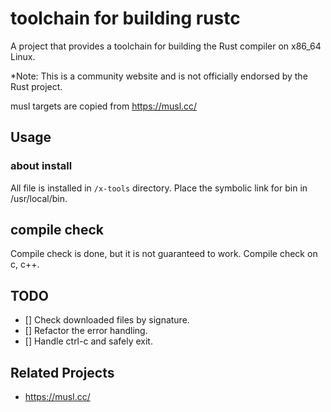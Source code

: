 # toolchain for building rustc
A project that provides a toolchain for building the Rust compiler on x86_64 Linux.

*Note: This is a community website and is not officially endorsed by the Rust project.

musl targets are copied from https://musl.cc/

## Usage


### about install
All file is installed in `/x-tools` directory.
Place the symbolic link for bin in /usr/local/bin.

## compile check
Compile check is done, but it is not guaranteed to work.
Compile check on c, c++.

## TODO
- [] Check downloaded files by signature.
- [] Refactor the error handling.
- [] Handle ctrl-c and safely exit.

## Related Projects
- https://musl.cc/

